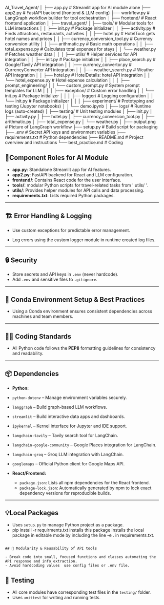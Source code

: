 AI_Travel_Agent/ │ ├── app.py # Streamlit app for AI module alone ├── app2.py # FastAPI backend (frontend & LLM config) ├── workflow.py # LangGraph workflow builder for tool orchestration │ ├── frontend/ # React frontend application │ ├── travel_agent/ │ ├── tools/ # Modular tools for LLM interactions │ │ ├── init.py # Package initializer │ │ ├── activity.py # Finds attractions, restaurants, activities │ │ ├── hotel.py # HotelTool: gets hotel names and prices │ │ ├── currency_conversion_tool.py # Currency conversion utility │ │ ├── arithmatic.py # Basic math operations │ │ ├── total_expense.py # Calculates total expenses for stays │ │ └── weather.py # Fetches weather data │ │ │ ├── utils/ # Helper services for API integration │ │ ├── init.py # Package initializer │ │ ├── place_search.py # Google/Tavily API integration │ │ ├── currency_convertor.py # CurrencyConverter API integration │ │ ├── weather_search.py # Weather API integration │ │ ├── hotel.py # HotelDetails: hotel API integration │ │ └── hotel_expense.py # Hotel expense calculation │ │ │ ├── prompt_engineering/ │ │ └── custom_prompt.py # System prompt templates for LLM │ │ │ ├── exception/ # Custom error handling │ │ └── init.py # Package initializer │ │ │ ├── logger/ # Logging configuration │ │ └── init.py # Package initializer │ │ │ ├── experiment/ # Prototyping and testing (Jupyter notebooks) │ │ └── demo.ipynb │ ├── logs/ # Runtime logs (auto-created) │ ├── testing/ # Unit testing modules │ ├── init.py │ ├── activity.py │ ├── hotel.py │ ├── currency_conversion_tool.py │ ├── arithmatic.py │ ├── total_expense.py │ └── weather.py │ ├── output.png # Picture of LangGraph workflow ├── setup.py # Build script for packaging ├── .env # Secret API keys and environment variables ├── requirements.txt # Python dependencies ├── README.md # Project overview and instructions └── best_practice.md # Coding

## 🧩Component Roles for AI Module

- **app.py**: Standalone Streamlit app for AI features.
- **app2.py**: FastAPI backend for React and LLM configuration.
- **frontend/**: Contains React code for the user interface.
- **tools/**: modular Python scripts for travel-related tasks from ' utils/ '.
- **utils/**: Provides helper modules for API calls and data processing.
- **requirements.txt**: Lists required Python packages.


---

## 🏗️ Error Handling & Logging

- Use custom exceptions for predictable error management.

- Log errors using the custom logger module in runtime created log files.

---

## 🔒 Security

- Store secrets and API keys in `.env` (never hardcode).
- Add `.env` and sensitive files to `.gitignore`.

---

## 🐍 Conda Environment Setup & Best Practices

- Using a Conda environment ensures consistent dependencies across machines and team members.

---

## 🧑‍💻 Coding Standards

- All Python code follows the **PEP8** formatting guidelines for consistency and readability.

---

## 📦 Dependencies
- **Python:** 
- `python-dotenv` – Manage environment variables securely.
- `langgraph` – Build graph-based LLM workflows.
- `streamlit` – Build interactive data apps and dashboards.
- `ipykernel` – Kernel interface for Jupyter and IDE support.
- `langchain-tavily` – Tavily search tool for LangChain.
- `langchain-google-community` – Google Places integration for LangChain.
- `langchain-groq` – Groq LLM integration with LangChain.
- `googlemaps` – Official Python client for Google Maps API. 

- **React/Frontend:**  
  - `package.json`: Lists all npm dependencies for the React frontend.
  - `package-lock.json`: Automatically generated by npm to lock exact dependency versions for reproducible builds.

---

## 💡Local Packages

- Uses `setup.py` to manage  Python project as a package.
- pip install -r requirments.txt installs this package installs the local package in editable mode by including the line -e . in requirements.txt.

```

## 🧱 Modularity & Reusability of API tools

- Break code into small, focused functions and classes automating the API response and info extraction.
- Avoid hardcoding values  use config files or .env file.

```

## 🧪 Testing

- All core modules have corresponding test files in the `testing/` folder.
- Uses  `unittest` for writing and running tests.


```


